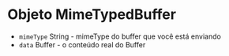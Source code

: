 # Objeto MimeTypedBuffer

* `mimeType` String - mimeType do buffer que você está enviando
* `data` Buffer - o conteúdo real do Buffer